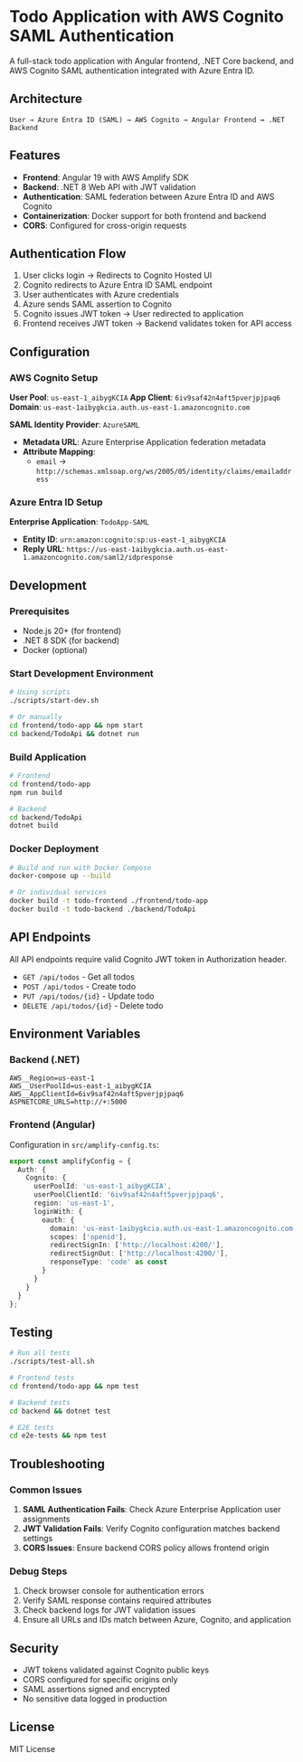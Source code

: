 # Todo Application with AWS Cognito SAML Authentication

A full-stack todo application with Angular frontend, .NET Core backend, and AWS Cognito SAML authentication integrated with Azure Entra ID.

## Architecture

```
User → Azure Entra ID (SAML) → AWS Cognito → Angular Frontend ↔ .NET Backend
```

## Features

- **Frontend**: Angular 19 with AWS Amplify SDK
- **Backend**: .NET 8 Web API with JWT validation
- **Authentication**: SAML federation between Azure Entra ID and AWS Cognito
- **Containerization**: Docker support for both frontend and backend
- **CORS**: Configured for cross-origin requests

## Authentication Flow

1. User clicks login → Redirects to Cognito Hosted UI
2. Cognito redirects to Azure Entra ID SAML endpoint
3. User authenticates with Azure credentials
4. Azure sends SAML assertion to Cognito
5. Cognito issues JWT token → User redirected to application
6. Frontend receives JWT token → Backend validates token for API access

## Configuration

### AWS Cognito Setup

**User Pool**: `us-east-1_aibygKCIA`
**App Client**: `6iv9saf42n4aft5pverjpjpaq6`
**Domain**: `us-east-1aibygkcia.auth.us-east-1.amazoncognito.com`

**SAML Identity Provider**: `AzureSAML`
- **Metadata URL**: Azure Enterprise Application federation metadata
- **Attribute Mapping**: 
  - `email` → `http://schemas.xmlsoap.org/ws/2005/05/identity/claims/emailaddress`

### Azure Entra ID Setup

**Enterprise Application**: `TodoApp-SAML`
- **Entity ID**: `urn:amazon:cognito:sp:us-east-1_aibygKCIA`
- **Reply URL**: `https://us-east-1aibygkcia.auth.us-east-1.amazoncognito.com/saml2/idpresponse`

## Development

### Prerequisites

- Node.js 20+ (for frontend)
- .NET 8 SDK (for backend)
- Docker (optional)

### Start Development Environment

```bash
# Using scripts
./scripts/start-dev.sh

# Or manually
cd frontend/todo-app && npm start
cd backend/TodoApi && dotnet run
```

### Build Application

```bash
# Frontend
cd frontend/todo-app
npm run build

# Backend  
cd backend/TodoApi
dotnet build
```

### Docker Deployment

```bash
# Build and run with Docker Compose
docker-compose up --build

# Or individual services
docker build -t todo-frontend ./frontend/todo-app
docker build -t todo-backend ./backend/TodoApi
```

## API Endpoints

All API endpoints require valid Cognito JWT token in Authorization header.

- `GET /api/todos` - Get all todos
- `POST /api/todos` - Create todo
- `PUT /api/todos/{id}` - Update todo
- `DELETE /api/todos/{id}` - Delete todo

## Environment Variables

### Backend (.NET)

```
AWS__Region=us-east-1
AWS__UserPoolId=us-east-1_aibygKCIA  
AWS__AppClientId=6iv9saf42n4aft5pverjpjpaq6
ASPNETCORE_URLS=http://+:5000
```

### Frontend (Angular)

Configuration in `src/amplify-config.ts`:

```typescript
export const amplifyConfig = {
  Auth: {
    Cognito: {
      userPoolId: 'us-east-1_aibygKCIA',
      userPoolClientId: '6iv9saf42n4aft5pverjpjpaq6',
      region: 'us-east-1',
      loginWith: {
        oauth: {
          domain: 'us-east-1aibygkcia.auth.us-east-1.amazoncognito.com',
          scopes: ['openid'],
          redirectSignIn: ['http://localhost:4200/'],
          redirectSignOut: ['http://localhost:4200/'],
          responseType: 'code' as const
        }
      }
    }
  }
};
```

## Testing

```bash
# Run all tests
./scripts/test-all.sh

# Frontend tests
cd frontend/todo-app && npm test

# Backend tests
cd backend && dotnet test

# E2E tests
cd e2e-tests && npm test
```

## Troubleshooting

### Common Issues

1. **SAML Authentication Fails**: Check Azure Enterprise Application user assignments
2. **JWT Validation Fails**: Verify Cognito configuration matches backend settings
3. **CORS Issues**: Ensure backend CORS policy allows frontend origin

### Debug Steps

1. Check browser console for authentication errors
2. Verify SAML response contains required attributes  
3. Check backend logs for JWT validation issues
4. Ensure all URLs and IDs match between Azure, Cognito, and application

## Security

- JWT tokens validated against Cognito public keys
- CORS configured for specific origins only
- SAML assertions signed and encrypted
- No sensitive data logged in production

## License

MIT License
